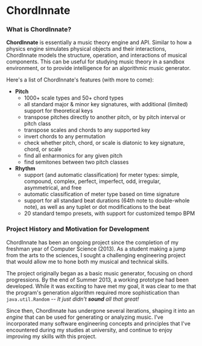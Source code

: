# ChordInnate

### What is ChordInnate?
**ChordInnate** is essentially a music theory engine and API. Similar to how a physics engine simulates physical objects and their interactions, ChordInnate models the structure, operation, and interactions of musical components. This can be useful for studying music theory in a sandbox environment, or to provide intelligence for an algorithmic music generator.


Here's a list of ChordInnate's features (with more to come):
- **Pitch**
  - 1000+ scale types and 50+ chord types
  - all standard major & minor key signatures, with additional (limited) support for theoretical keys
  - transpose pitches directly to another pitch, or by pitch interval or pitch class
  - transpose scales and chords to any supported key
  - invert chords to any permutation
  - check whether pitch, chord, or scale is diatonic to key signature, chord, or scale
  - find all enharmonics for any given pitch
  - find semitones between two pitch classes
- **Rhythm**
  - support (and automatic classification) for meter types: simple, compound, complex, perfect, imperfect, odd, irregular, asymmetrical, and free
  - automatic classification of meter type based on time signature
  - support for all standard beat durations (64th note to double-whole note), as well as any tuplet or dot modifications to the beat
  - 20 standard tempo presets, with support for customized tempo BPM


### Project History and Motivation for Development
ChordInnate has been an ongoing project since the completion of my freshman year of Computer Science (2013). As a student making a jump from the arts to the sciences, I sought a challenging engineering project that would allow me to hone both my musical and technical skills.

The project originally began as a basic music generator, focusing on chord progressions. By the end of Summer 2013, a working prototype had been developed. While it was exciting to have met my goal, it was clear to me that the program's generation algorithm required more sophistication than `java.util.Random` -- *It just didn't __sound__ all that great!* 

Since then, ChordInnate has undergone several iterations, shaping it into an *engine* that can be used for generating or analyzing music. I've incorporated many software engineering concepts and principles that I've encountered during my studies at university, and continue to enjoy improving my skills with this project.
